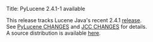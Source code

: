 Title: PyLucene 2.4.1-1 available</title>

 This release tracks Lucene Java's recent 2.4.1 <a href="https://lucene.apache.org/java/docs/index.html#9+March+2009+-+Lucene+Java+2.4.1+available">release</a>.<br/>
 See <a href="https://svn.apache.org/repos/asf/lucene/pylucene/tags/pylucene_2_4_1/CHANGES">PyLucene CHANGES</a> and <a href="https://svn.apache.org/repos/asf/lucene/pylucene/tags/pylucene_2_4_1/jcc/CHANGES">JCC CHANGES</a> for details.<br/>
A source distribution is available <a href="https://archive.apache.org/dist/lucene/pylucene/">here</a>.


